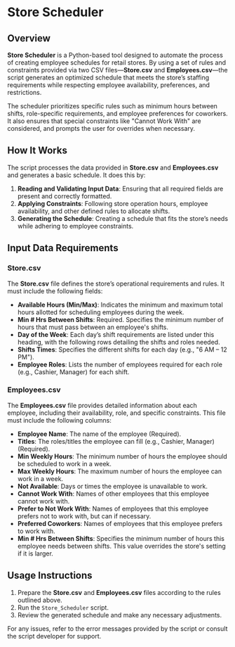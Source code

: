 # Store Scheduler

## Overview

**Store Scheduler** is a Python-based tool designed to automate the process of creating employee schedules for retail stores. By using a set of rules and constraints provided via two CSV files—**Store.csv** and **Employees.csv**—the script generates an optimized schedule that meets the store’s staffing requirements while respecting employee availability, preferences, and restrictions.

The scheduler prioritizes specific rules such as minimum hours between shifts, role-specific requirements, and employee preferences for coworkers. It also ensures that special constraints like "Cannot Work With" are considered, and prompts the user for overrides when necessary.

## How It Works

The script processes the data provided in **Store.csv** and **Employees.csv** and generates a basic schedule. It does this by:

1. **Reading and Validating Input Data**: Ensuring that all required fields are present and correctly formatted.
2. **Applying Constraints**: Following store operation hours, employee availability, and other defined rules to allocate shifts.
3. **Generating the Schedule**: Creating a schedule that fits the store’s needs while adhering to employee constraints.

## Input Data Requirements

### Store.csv

The **Store.csv** file defines the store’s operational requirements and rules. It must include the following fields:

- **Available Hours (Min/Max)**: Indicates the minimum and maximum total hours allotted for scheduling employees during the week.
- **Min # Hrs Between Shifts**: Required. Specifies the minimum number of hours that must pass between an employee's shifts.
- **Day of the Week**: Each day’s shift requirements are listed under this heading, with the following rows detailing the shifts and roles needed.
- **Shifts Times**: Specifies the different shifts for each day (e.g., "6 AM – 12 PM").
- **Employee Roles**: Lists the number of employees required for each role (e.g., Cashier, Manager) for each shift.

### Employees.csv

The **Employees.csv** file provides detailed information about each employee, including their availability, role, and specific constraints. This file must include the following columns:

- **Employee Name**: The name of the employee (Required).
- **Titles**: The roles/titles the employee can fill (e.g., Cashier, Manager) (Required).
- **Min Weekly Hours**: The minimum number of hours the employee should be scheduled to work in a week.
- **Max Weekly Hours**: The maximum number of hours the employee can work in a week.
- **Not Available**: Days or times the employee is unavailable to work.
- **Cannot Work With**: Names of other employees that this employee cannot work with.
- **Prefer to Not Work With**: Names of employees that this employee prefers not to work with, but can if necessary.
- **Preferred Coworkers**: Names of employees that this employee prefers to work with.
- **Min # Hrs Between Shifts**: Specifies the minimum number of hours this employee needs between shifts. This value overrides the store's setting if it is larger.

## Usage Instructions

1. Prepare the **Store.csv** and **Employees.csv** files according to the rules outlined above.
2. Run the `Store_Scheduler` script.
3. Review the generated schedule and make any necessary adjustments.

For any issues, refer to the error messages provided by the script or consult the script developer for support.
